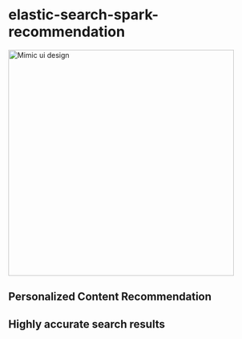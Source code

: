 # elastic-search-spark-recommendation
<img width="450" alt="Mimic ui design" src="https://github.com/user-attachments/assets/1ce9403d-1b97-4ac4-929a-577178447519">

## Personalized Content Recommendation

## Highly accurate search results
